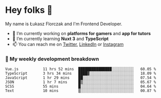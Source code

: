 # Hey folks 👋

My name is Łukasz Florczak and I'm Frontend Developer. 

- 🔭 I’m currently working on **platforms for gamers** and **app for tutors**
- 🌱 I’m currently learning **Nuxt 3** and **TypeScript**
- 📫 You can reach me on [Twitter](https://twitter.com/lukaszflorczak), [LinkedIn](https://pl.linkedin.com/in/lukasz-florczak) or [Instagram](https://instagram.com/lukaszflorczak)


### 🧮 My weekly development breakdown

<!--START_SECTION:waka-->

```text
Vue.js           11 hrs 52 mins  ███████████████░░░░░░░░░░   60.05 %
TypeScript       3 hrs 34 mins   ████▓░░░░░░░░░░░░░░░░░░░░   18.09 %
JavaScript       1 hr 29 mins    ██░░░░░░░░░░░░░░░░░░░░░░░   07.54 %
JSON             1 hr 7 mins     █▒░░░░░░░░░░░░░░░░░░░░░░░   05.67 %
SCSS             55 mins         █░░░░░░░░░░░░░░░░░░░░░░░░   04.64 %
Text             10 mins         ▒░░░░░░░░░░░░░░░░░░░░░░░░   00.87 %
```

<!--END_SECTION:waka-->

<!--
**lukaszflorczak/lukaszflorczak** is a ✨ _special_ ✨ repository because its `README.md` (this file) appears on your GitHub profile.

Here are some ideas to get you started:

- 🔭 I’m currently working on ...
- 🌱 I’m currently learning ...
- 👯 I’m looking to collaborate on ...
- 🤔 I’m looking for help with ...
- 💬 Ask me about ...
- 📫 How to reach me: ...
- 😄 Pronouns: ...
- ⚡ Fun fact: ...
-->
